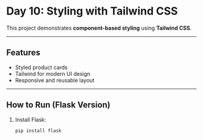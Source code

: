 # Day 10: Styling with Tailwind CSS

This project demonstrates **component-based styling** using **Tailwind CSS**.

---

## Features
- Styled product cards
- Tailwind for modern UI design
- Responsive and reusable layout

---

## How to Run (Flask Version)
1. Install Flask:
   ```bash
   pip install flask
